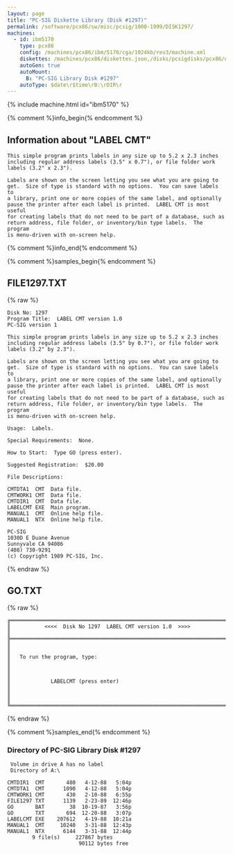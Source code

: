 ```yaml
---
layout: page
title: "PC-SIG Diskette Library (Disk #1297)"
permalink: /software/pcx86/sw/misc/pcsig/1000-1999/DISK1297/
machines:
  - id: ibm5170
    type: pcx86
    config: /machines/pcx86/ibm/5170/cga/1024kb/rev3/machine.xml
    diskettes: /machines/pcx86/diskettes.json,/disks/pcsigdisks/pcx86/diskettes.json
    autoGen: true
    autoMount:
      B: "PC-SIG Library Disk #1297"
    autoType: $date\r$time\rB:\rDIR\r
---
```


{% include machine.html id="ibm5170" %}

{% comment %}info_begin{% endcomment %}

## Information about "LABEL CMT"

    This simple program prints labels in any size up to 5.2 x 2.3 inches
    including regular address labels (3.5" x 0.7"), or file folder work
    labels (3.2" x 2.3").
    
    Labels are shown on the screen letting you see what you are going to
    get.  Size of type is standard with no options.  You can save labels to
    a library, print one or more copies of the same label, and optionally
    pause the printer after each label is printed.  LABEL CMT is most
    useful
    for creating labels that do not need to be part of a database, such as
    return address, file folder, or inventory/bin type labels.  The program
    is menu-driven with on-screen help.
{% comment %}info_end{% endcomment %}

{% comment %}samples_begin{% endcomment %}

## FILE1297.TXT

{% raw %}
```
Disk No: 1297
Program Title:  LABEL CMT version 1.0
PC-SIG version 1

This simple program prints labels in any size up to 5.2 x 2.3 inches
including regular address labels (3.5" by 0.7"), or file folder work
labels (3.2" by 2.3").

Labels are shown on the screen letting you see what you are going to
get.  Size of type is standard with no options.  You can save labels to
a library, print one or more copies of the same label, and optionally
pause the printer after each label is printed.  LABEL CMT is most useful
for creating labels that do not need to be part of a database, such as
return address, file folder, or inventory/bin type labels.  The program
is menu-driven with on-screen help.

Usage:  Labels.

Special Requirements:  None.

How to Start:  Type GO (press enter).

Suggested Registration:  $20.00

File Descriptions:

CMTDTA1  CMT  Data file.
CMTWORK1 CMT  Data file.
CMTDIR1  CMT  Data file.
LABELCMT EXE  Main program.
MANUAL1  CMT  Online help file.
MANUAL1  NTX  Online help file.

PC-SIG
1030D E Duane Avenue
Sunnyvale CA 94086
(408) 730-9291
(c) Copyright 1989 PC-SIG, Inc.

```
{% endraw %}

## GO.TXT

{% raw %}
```
╔═════════════════════════════════════════════════════════════════════════╗
║           <<<<  Disk No 1297  LABEL CMT version 1.0  >>>>               ║
╠═════════════════════════════════════════════════════════════════════════╣
║                                                                         ║
║   To run the program, type:                                             ║
║                                                                         ║
║             LABELCMT (press enter)                                      ║
║                                                                         ║
╚═════════════════════════════════════════════════════════════════════════╝
```
{% endraw %}

{% comment %}samples_end{% endcomment %}

### Directory of PC-SIG Library Disk #1297

     Volume in drive A has no label
     Directory of A:\

    CMTDIR1  CMT       480   4-12-88   5:04p
    CMTDTA1  CMT      1090   4-12-88   5:04p
    CMTWORK1 CMT       430   2-10-88   6:55p
    FILE1297 TXT      1139   2-23-89  12:46p
    GO       BAT        38  10-19-87   3:56p
    GO       TXT       694  12-20-88   3:07p
    LABELCMT EXE    207612   4-19-88  10:21a
    MANUAL1  CMT     10240   3-31-88  12:43p
    MANUAL1  NTX      6144   3-31-88  12:44p
            9 file(s)     227867 bytes
                           90112 bytes free
